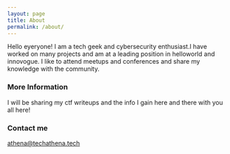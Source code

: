 ```yaml
---
layout: page
title: About
permalink: /about/
---
```


Hello eyeryone!
I am a tech geek and cybersecurity enthusiast.I have worked on many projects and am at a leading position in helloworld and innovogue.
I like to attend meetups and conferences and share my knowledge with the community.
### More Information

I will be sharing my ctf writeups and the info I gain here and there with you all here!


### Contact me

[athena@techathena.tech](mailto:athena@techathena.tech)
